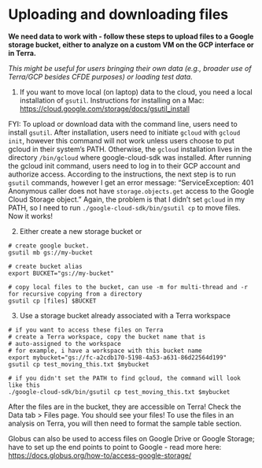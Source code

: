 # Uploading and downloading files

**We need data to work with - follow these steps to upload files to a Google storage bucket, either to analyze on a custom VM on the GCP interface or in Terra.**

*This might be useful for users bringing their own data (e.g., broader use of Terra/GCP besides CFDE purposes) or loading test data.*

1. If you want to move local (on laptop) data to the cloud, you need a local installation of `gsutil`. Instructions for installing on a Mac: https://cloud.google.com/storage/docs/gsutil_install

FYI: To upload or download data with the command line, users need to install `gsutil`. After installation, users need to initiate `gcloud` with `gcloud init`, however this command will not work unless users choose to put gcloud in their system’s PATH. Otherwise, the `gcloud` installation lives in the directory `/bin/gcloud` where google-cloud-sdk was installed. After running the gcloud init command, users need to log in to their GCP account and authorize access. According to the instructions, the next step is to run `gsutil` commands, however I get an error message: “ServiceException: 401 Anonymous caller does not have `storage.objects.get` access to the Google Cloud Storage object.” Again, the problem is that I didn’t set `gcloud` in my PATH, so I need to run `./google-cloud-sdk/bin/gsutil cp` to move files. Now it works!

2. Either create a new storage bucket or
```
# create google bucket.
gsutil mb gs://my-bucket

# create bucket alias
export BUCKET="gs://my-bucket"

# copy local files to the bucket, can use -m for multi-thread and -r for recursive copying from a directory
gsutil cp [files] $BUCKET
```

3. Use a storage bucket already associated with a Terra workspace
```
# if you want to access these files on Terra
# create a Terra workspace, copy the bucket name that is
# auto-assigned to the workspace
# for example, i have a workspace with this bucket name
export mybucket="gs://fc-a2cdb170-5198-4a53-a631-86d22564d199"
gsutil cp test_moving_this.txt $mybucket

# if you didn't set the PATH to find gcloud, the command will look like this
./google-cloud-sdk/bin/gsutil cp test_moving_this.txt $mybucket
```

After the files are in the bucket, they are accessible on Terra! Check the Data tab > Files page. You should see your files! To use the files in an analysis on Terra, you will then need to format the sample table section.

Globus can also be used to access files on Google Drive or Google Storage; have to set up the end points to point to Google - read more here: https://docs.globus.org/how-to/access-google-storage/
